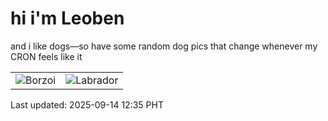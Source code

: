 # hi i'm Leoben

and i like dogs—so have some random dog pics that change whenever my CRON feels like it

|  |  |
|--------|----------|
| ![Borzoi](https://random-dog-vercel.vercel.app/api/random-borzoi?v=1757824550) | ![Labrador](https://random-dog-vercel.vercel.app/api/random-labrador?v=1757824550) |

Last updated: 2025-09-14 12:35 PHT
